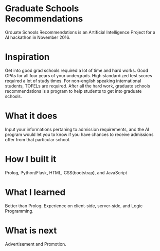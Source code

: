 # Graduate Schools Recommendations
Grduate Schools Recommendations is an Artificial Intelligence Project for a AI hackathon in November 2016.

# Inspiration
Get into good grad schools required a lot of time and hard works. Good GPAs for all four years of your undergrads. High standardized test scores required a lot of study times. For non-english speaking international students, TOFELs are required. After all the hard work, graduate schools recommendations is a program to help students to get into graduate schools.

# What it does
Input your informations pertaning to admission requirements, and the AI program would let you to know if you have chances to receive admissions offer from that particular school.

# How I built it
Prolog, Python/Flask, HTML, CSS(bootstrap), and JavaScript

# What I learned
Better than Prolog. Experience on client-side, server-side, and Logic Programming.

# What is next
Advertisement and Promotion.


